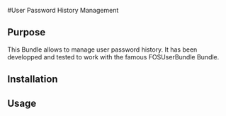 #User Password History Management

## Purpose

This Bundle allows to manage user password history. It has been developped and tested to work with the famous FOSUserBundle Bundle.

## Installation

## Usage


